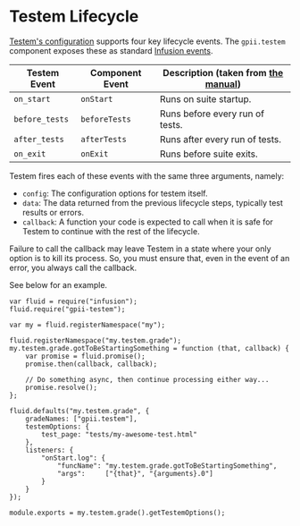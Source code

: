 # Testem Lifecycle

[Testem's configuration](https://github.com/testem/testem/blob/master/docs/config_file.md) supports four key lifecycle
events.  The `gpii.testem` component exposes these as standard [Infusion events](http://docs.fluidproject.org/infusion/development/InfusionEventSystem.html).

| Testem Event   | Component Event | Description (taken from [the manual](https://github.com/testem/testem/blob/master/docs/config_file.md)) |
| -------------- | --------------- | ---------------------- |
| `on_start`     | `onStart`       | Runs on suite startup. |
| `before_tests` | `beforeTests`   | Runs before every run of tests. |
| `after_tests`  | `afterTests`    | Runs after every run of tests. |
| `on_exit`      | `onExit`        | Runs before suite exits. |

Testem fires each of these events with the same three arguments, namely:

* `config`: The configuration options for testem itself.
* `data`: The data returned from the previous lifecycle steps, typically test results or errors.
* `callback`: A function your code is expected to call when it is safe for Testem to continue with the rest of the lifecycle.

Failure to call the callback may leave Testem in a state where your only option is to kill its process.  So, you must
ensure that, even in the event of an error, you always call the callback.

See below for an example.

```
var fluid = require("infusion");
fluid.require("gpii-testem");

var my = fluid.registerNamespace("my");

fluid.registerNamespace("my.testem.grade");
my.testem.grade.gotToBeStartingSomething = function (that, callback) {
    var promise = fluid.promise();
    promise.then(callback, callback);

    // Do something async, then continue processing either way...
    promise.resolve();
};

fluid.defaults("my.testem.grade", {
    gradeNames: ["gpii.testem"],
    testemOptions: {
        test_page: "tests/my-awesome-test.html"
    },
    listeners: {
        "onStart.log": {
            "funcName": "my.testem.grade.gotToBeStartingSomething",
            "args":     ["{that}", "{arguments}.0"]
        }
    }
});

module.exports = my.testem.grade().getTestemOptions();

```